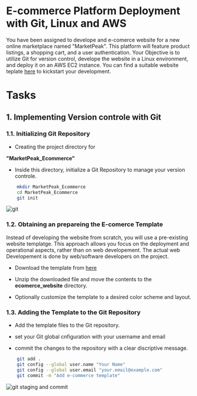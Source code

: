 # E-commerce Platform Deployment with Git, Linux and AWS

You have been assigned to develope and e-comerce website for a new online marketplace named "MarketPeak". This platform will feature product listings, a shopping cart, and a user authentication. Your Objective is to utilize Git for version control, develope the website in a Linux environment, and deploy it on an AWS EC2 instance. You can find a suitable website teplate [here](https://www.tooplate.com/) to kickstart your development.

# Tasks
## 1. Implementing Version controle with Git

### 1.1. Initializing Git Repository

- Creating the project directory for 

**"MarketPeak_Ecommerce"**
- Inside this directory, initialize a Git Repository to manage your version controle.

```bash
    mkdir MarketPeak_Ecommerce
    cd MarketPeak_Ecommerce
    git init
```
![git](img/1.0.git.png)

### 1.2. Obtaining an prepareing the E-comerce Template 

Instead of developing the website from scratch, you will use a pre-existing website templatge. This approach allows you focus on the deployment and operational aspects, rather than on web developement. The actual web Developement is done by web/software developers on the project.

- Download the template from [here](https://www.tooplate.com/zip-templates/2137_barista_cafe.zip)

- Unzip the downloaded file and move the contents to the **ecomerce_website** directory.

- Optionally customize the template to a desired color scheme and layout.

### 1.3. Adding the Template to the Git Repository

- Add the template files to the Git repository.

- set your Git global cnfiguration with your username and email

- commit the changes to the repository with a clear discriptive message.

```bash
    git add .
    git config --global user.name "Your Name"
    git config --global user.email "your.email@example.com"
    git commit -m "Add e-commerce template"
```

![git staging and commit](img/1.1.git.png)

    
